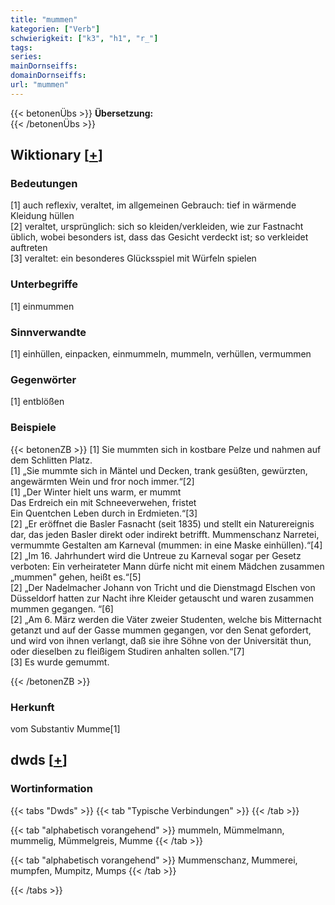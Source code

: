 ```yaml
---
title: "mummen"
kategorien: ["Verb"]
schwierigkeit: ["k3", "h1", "r_"]
tags:
series:
mainDornseiffs:
domainDornseiffs:
url: "mummen"
---
```


{{< betonenÜbs >}}
**Übersetzung:**  
{{< /betonenÜbs >}}

## Wiktionary [[+](https://de.wiktionary.org/wiki/mummen)]

### Bedeutungen
[1] auch reflexiv, veraltet, im allgemeinen Gebrauch: tief in wärmende Kleidung hüllen  
[2] veraltet, ursprünglich: sich so kleiden/verkleiden, wie zur Fastnacht üblich, wobei besonders ist, dass das Gesicht verdeckt ist; so verkleidet auftreten  
[3] veraltet: ein besonderes Glücksspiel mit Würfeln spielen  

### Unterbegriffe
[1] einmummen  

### Sinnverwandte
[1] einhüllen, einpacken, einmummeln, mummeln, verhüllen, vermummen  

### Gegenwörter
[1] entblößen  

### Beispiele
{{< betonenZB >}}
[1] Sie mummten sich in kostbare Pelze und nahmen auf dem Schlitten Platz.  
[1] „Sie mummte sich in Mäntel und Decken, trank gesüßten, gewürzten, angewärmten Wein und fror noch immer.“[2]  
[1] „Der Winter hielt uns warm, er mummt  
Das Erdreich ein mit Schneeverwehen, fristet  
Ein Quentchen Leben durch in Erdmieten.“[3]  
[2] „Er eröffnet die Basler Fasnacht (seit 1835) und stellt ein Naturereignis dar, das jeden Basler direkt oder indirekt betrifft. Mummenschanz Narretei, vermummte Gestalten am Karneval (mummen: in eine Maske einhüllen).“[4]  
[2] „Im 16. Jahrhundert wird die Untreue zu Karneval sogar per Gesetz verboten: Ein verheirateter Mann dürfe nicht mit einem Mädchen zusammen „mummen" gehen, heißt es.“[5]  
[2] „Der Nadelmacher Johann von Tricht und die Dienstmagd Elschen von Düsseldorf hatten zur Nacht ihre Kleider getauscht und waren zusammen mummen gegangen. “[6]  
[2] „Am 6. März werden die Väter zweier Studenten, welche bis Mitternacht getanzt und auf der Gasse mummen gegangen, vor den Senat gefordert, und wird von ihnen verlangt, daß sie ihre Söhne von der Universität thun, oder dieselben zu fleißigem Studiren anhalten sollen.“[7]  
[3] Es wurde gemummt.  

{{< /betonenZB >}}
### Herkunft
vom Substantiv Mumme[1]  



## dwds [[+](https://www.dwds.de/wb/mummen)]

### Wortinformation
{{< tabs "Dwds" >}}
{{< tab "Typische Verbindungen" >}}
{{< /tab >}}

{{< tab "alphabetisch vorangehend" >}}
mummeln, Mümmelmann, mummelig, Mümmelgreis, Mumme
{{< /tab >}}

{{< tab "alphabetisch vorangehend" >}}
Mummenschanz, Mummerei, mumpfen, Mumpitz, Mumps
{{< /tab >}}

{{< /tabs >}}

